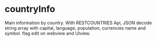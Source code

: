 # countryInfo
Main information by country.
With RESTCOUNTRIES Api,
JSON decode string array with capital, language, population, currencies name and symbol.
flag edit on webview and UIview.
